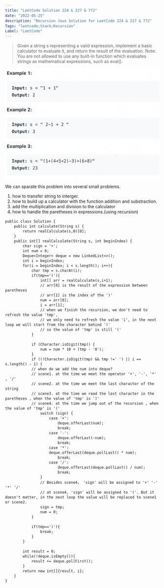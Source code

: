 ```yaml
---
title: "LeetCode Solution 224 & 227 & 772"
date: "2022-05-25"
description: "Recursion Java Solution for LeetCode 224 & 227 & 772"
Tags: "leetcode;Stack;Recursion"
Label: "LeetCode"
---
```

> Given a string s representing a valid expression, implement a basic calculator to evaluate it, and return the result of the evaluation.
> Note: You are not allowed to use any built-in function which evaluates strings as mathematical expressions, such as eval().


![problem](./image1.png)



We can sparate this problem into several small problems.

1. how to transfer string to interger.
2. how to build up a calculator with the function addition and substraction.
3. add the multiplication and division to the calculator
4. how to handle the paretheses in expressions.(using recursion)

```clike
public class Solution {
	public int calculate(String s) {
		return realCalculate(s,0)[0];
	}
	public int[] realCalculate(String s, int beginIndex) {
		char sign = '+';
		int num = 0;
		Deque<Integer> deque = new LinkedList<>();
		int i = beginIndex;
		for(i = beginIndex; i < s.length(); i++){
			char tmp = s.charAt(i);
			if(tmp=='('){
				int[] arr = realCalculate(s,i+1);
				// arr[0] is the result of the expression between paretheses
				// arr[1] is the index of the ')'
				num = arr[0];
				i = arr[1];
				// when we finish the recursion, we don't need to refresh the value 'tmp', 
				// we only need to refresh the value 'i', in the next loop we will start from the character behind ')'
				// so the value of 'tmp' is still '('
			}

			if (Character.isDigit(tmp)) {
				num = num * 10 + (tmp - '0');
			}
			if ((!Character.isDigit(tmp) && tmp !=' ') || i == s.length() - 1) {
			// when do we add the num into deque?
			// scene1. at the time we meet the operator '+', '-', '*' , '/'
			// scene2. at the time we meet the last charactor of the string
			// scene3. at the time we read the last character in the paretheses , when the value of 'tmp' is ')'
			// scene4. at the time we jump out of the recursion , when the value of 'tmp' is '('
				switch (sign) {
					case '+':
						deque.offerLast(num);
						break;
					case '-':
						deque.offerLast(-num);
						break;
					case '*':
                    deque.offerLast(deque.pollLast() * num);
						break;
					case '/':
						deque.offerLast(deque.pollLast() / num);
						break;
				}
				// Besides scene4， 'sign' will be assigned to '+' '-' '*' '/'
				// at scene4, 'sign' will be assigned to '('. But it doesn't matter, in the next loop the value will be replaced to scene1 or scene2. 
				sign = tmp;
				num = 0;
			}

			if(tmp==')'){
				break;
			}
		}

		int result = 0;
		while(!deque.isEmpty()){
			result += deque.pollFirst();
		}
		return new int[]{result, i};
	}
}
```
